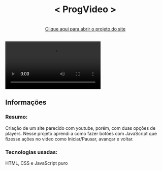 <h1  align="center">< ProgVideo ></h1>

 <br>
 <div align="center">
<a href="https://dannielsouza.github.io/Progvideo/index.html">Clique aqui para abrir o projeto do site</a>
 </div>
 <br>
 
 <video src="https://user-images.githubusercontent.com/104663666/169168168-e2d007c4-b924-43be-8865-f92d6ef870ff.mp4"></video>
 <br>
 


<h2>Informações</h2>
  
<h3>Resumo:</h3>  Criação de um site parecido com youtube, porém, com duas opções de players. Nesse projeto aprendi a como fazer botões com JavaScript que fizesse ações no video como Iniciar/Pausar, avançar e voltar.
  
 <br>
 
<h3>Tecnologias usadas:</h3>
 
  HTML, CSS e JavaScript puro
 
 
